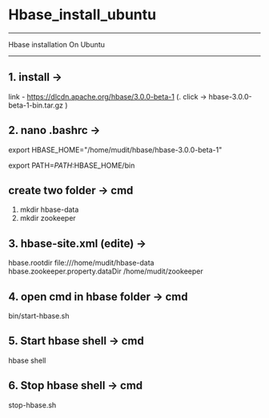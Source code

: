 # Hbase_install_ubuntu
*************************************************
Hbase installation On Ubuntu
*************************************************

## 1. install ->

link - https://dlcdn.apache.org/hbase/3.0.0-beta-1          (. click -> hbase-3.0.0-beta-1-bin.tar.gz )


## 2. nano .bashrc -> 
export HBASE_HOME="/home/mudit/hbase/hbase-3.0.0-beta-1"                       


export PATH=$PATH:$HBASE_HOME/bin

## create two folder -> cmd
1. mkdir hbase-data
2. mkdir zookeeper
   
## 3. hbase-site.xml (edite) -> 

<configuration>
  <property>
    <name>hbase.rootdir</name>
    <value>file:///home/mudit/hbase-data</value>
  </property>
  <property>
    <name>hbase.zookeeper.property.dataDir</name>
    <value>/home/mudit/zookeeper</value>
  </property>
</configuration>


## 4. open cmd in hbase folder ->  cmd
bin/start-hbase.sh

## 5. Start hbase shell -> cmd
hbase shell

## 6. Stop hbase shell -> cmd
stop-hbase.sh

